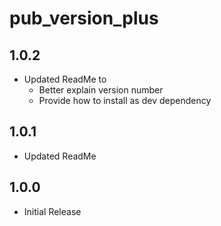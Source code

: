 # pub_version_plus

## 1.0.2

- Updated ReadMe to 
  - Better explain version number
  - Provide how to install as dev dependency
  
## 1.0.1

- Updated ReadMe

## 1.0.0

- Initial Release